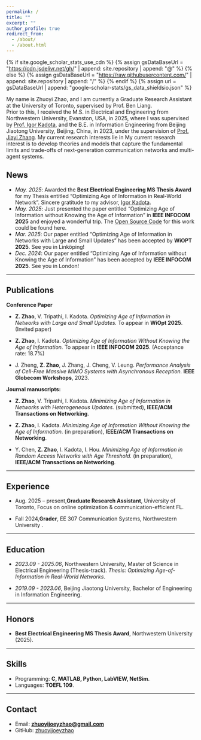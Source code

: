 ```yaml
---
permalink: /
title: ""
excerpt: ""
author_profile: true
redirect_from: 
  - /about/
  - /about.html
---
```


{% if site.google_scholar_stats_use_cdn %}
{% assign gsDataBaseUrl = "https://cdn.jsdelivr.net/gh/" | append: site.repository | append: "@" %}
{% else %}
{% assign gsDataBaseUrl = "https://raw.githubusercontent.com/" | append: site.repository | append: "/" %}
{% endif %}
{% assign url = gsDataBaseUrl | append: "google-scholar-stats/gs_data_shieldsio.json" %}

My name is Zhuoyi Zhao, and I am currently a Graduate Research Assistant at the University of Toronto, supervised by Prof. Ben Liang.  
Prior to this, I received the M.S. in Electrical and Engineering from Northwestern University, Evanston, USA, in 2025, where I was supervised by [Prof. Igor Kadota](https://sites.northwestern.edu/kadota/), and the B.E. in Information Engineering from Beijing Jiaotong University, Beijing, China, in 2023, under the supervision of [Prof. Jiayi Zhang](https://sites.google.com/site/jiayizhang8650/).
My current research interests lie in My current research interest is to develop theories and models that capture the fundamental limits and trade-offs of next-generation communication networks and multi-agent systems.

## News
- *May. 2025*: Awarded the **Best Electrical Engineering MS Thesis Award** for my Thesis entitled “Optimizing Age of Information in Real-World Network”. Sincere gratitude to my advisor, [Igor Kadota](https://sites.northwestern.edu/kadota/).
- *May. 2025*: Just presented the paper entitled “Optimizing Age of Information without Knowing the Age of Information” in **IEEE INFOCOM 2025** and enjoyed a wonderful trip. The [Open Source Code](https://github.com/Net-X-Research-Group/AoI_Estimator/tree/main) for this work could be found here. 
- *Mar. 2025*: Our paper entitled “Optimizing Age of Information in Networks with Large and Small Updates” has been accepted by **WiOPT 2025**. See you in Linköping!
- *Dec. 2024*: Our paper entitled “Optimizing Age of Information without Knowing the Age of Information” has been accepted by **IEEE INFOCOM 2025**. See you in London!


---

## Publications

**Conference Paper**  

- **Z. Zhao**, V. Tripathi, I. Kadota. *Optimizing Age of Information in Networks with Large and Small Updates.* To appear in **WiOpt 2025**. (Invited paper)  

- **Z. Zhao**, I. Kadota. *Optimizing Age of Information Without Knowing the Age of Information.* To appear in **IEEE INFOCOM 2025**. (Acceptance rate: 18.7%)  

- J. Zheng, **Z. Zhao**, J. Zhang, J. Cheng, V. Leung. *Performance Analysis of Cell-Free Massive MIMO Systems with Asynchronous Reception.* **IEEE Globecom Workshops**, 2023.  

**Journal manuscripts:**  
- **Z. Zhao**, V. Tripathi, I. Kadota. *Minimizing Age of Information in Networks with Heterogeneous Updates.* (submitted), **IEEE/ACM Transactions on Networking**.
  
- **Z. Zhao**, I. Kadota. *Minimizing Age of Information Without Knowing the Age of Information.* (in preparation), **IEEE/ACM Transactions on Networking**.
  
- Y. Chen, **Z. Zhao**, I. Kadota, I. Hou. *Minimizing Age of Information in Random Access Networks with Age Threshold.* (in preparation), **IEEE/ACM Transactions on Networking**.

---

## Experience
- Aug. 2025 – present,**Graduate Research Assistant**, University of Toronto, Focus on online optimization & communication-efficient FL.
  
- Fall 2024,**Grader**, EE 307 Communication Systems, Northwestern University .

---

## Education

- *2023.09 - 2025.06*, Northwestern University, Master of Science in Electrical Engineering (Thesis-track). *Thesis:* *Optimizing Age-of-Information in Real-World Networks*.
  
- *2019.09 - 2023.06*, Beijing Jiaotong University, Bachelor of Engineering in Information Engineering. 

---


## Honors
- **Best Electrical Engineering MS Thesis Award**, Northwestern University (2025).

---

## Skills
- Programming: **C, MATLAB, Python, LabVIEW, NetSim**.  
- Languages: **TOEFL 109**.

---

## Contact
- Email: **zhuoyijoeyzhao@gmail.com**  
- GitHub: [zhuoyijoeyzhao](https://github.com/zhuoyijoeyzhao)  
